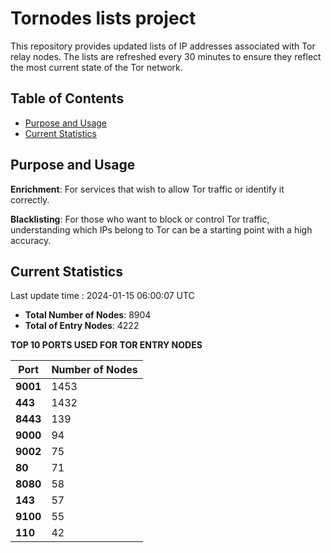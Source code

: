 # Tornodes lists project

This repository provides updated lists of IP addresses associated with Tor relay nodes. The lists are refreshed every 30 minutes to ensure they reflect the most current state of the Tor network.

## Table of Contents

- [Purpose and Usage](#purpose-and-usage)
- [Current Statistics](#current-statistics)


## Purpose and Usage

**Enrichment**: For services that wish to allow Tor traffic or identify it correctly.

**Blacklisting**: For those who want to block or control Tor traffic, understanding which IPs belong to Tor can be a starting point with a high accuracy.

## Current Statistics

Last update time : 2024-01-15 06:00:07 UTC

- **Total Number of Nodes**: 8904
- **Total of Entry Nodes**: 4222

**TOP 10 PORTS USED FOR TOR ENTRY NODES**

| **Port** | **Number of Nodes** |
|------|-----------------|
| **9001**   | 1453  |
| **443**   | 1432  |
| **8443**   | 139  |
| **9000**   | 94  |
| **9002**   | 75  |
| **80**   | 71  |
| **8080**   | 58  |
| **143**   | 57  |
| **9100**   | 55  |
| **110**   | 42  |

